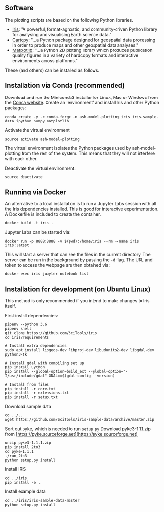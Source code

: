 ## Software

The plotting scripts are based on the following Python libraries.

+ [Iris](https://scitools.org.uk/iris/docs/latest): "A powerful,
  format-agnostic, and community-driven Python library for analysing and
visualising Earth science data."
+ [Cartopy](https://scitools.org.uk/cartopy/docs/v0.16/index.html): "...a Python
  package designed for geospatial data processing in order to produce maps and other geospatial data analyses."
+ [Matplotlib](https://matplotlib.org/): "...a Python 2D plotting library which
  produces publication quality figures in a variety of hardcopy formats and
  interactive environments across platforms."

These (and others) can be installed as follows.


## Installation via Conda (recommended)

Download and run the Miniconda3 installer for Linux, Mac or Windows from the [Conda website](https://conda.io/miniconda.html).
Create an 'environment' and install Iris and other Python packages:

```
conda create -y -c conda-forge -n ash-model-plotting iris iris-sample-data ipython numpy matplotlib
```

Activate the virtual environment:

```
source activate ash-model-plotting
```

The virtual environment isolates the Python packages used by ash-model-plotting from the rest of the system.
This means that they will not interfere with each other.

Deactivate the virtual environment:

```
source deactivate
```

## Running via Docker

An alternative to a local installation is to run a Jupyter Labs session with all the Iris dependencies installed.
This is good for interactive experimentation.
A Dockerfile is included to create the container.

```
docker build -t iris .
```

Jupyter Labs can be started via:

```
docker run -p 8888:8888 -v $(pwd):/home/iris --rm --name iris iris:latest
```

This will start a server that can see the files in the current directory.
The server can be run in the background by passing the `-d` flag.
The URL and token to access the webpage are then obtained via:

```
docker exec iris jupyter notebook list
```

## Installation for development (on Ubuntu Linux)

This method is only recommended if you intend to make changes to Iris itself.

First install dependencies:

```
pipenv --python 3.6
pipenv shell
git clone https://github.com/SciTools/iris
cd iris/requirements

# Install extra dependencies
sudo apt install libgeos-dev libproj-dev libudunits2-dev libgdal-dev python3-tk

# Install gdal with compiling set up
pip install Cython
pip install --global-option=build_ext --global-option="-I/usr/include/gdal" GDAL==$(gdal-config --version)

# Install from files
pip install -r core.txt
pip install -r extensions.txt
pip install -r setup.txt
```

Download sample data

```
cd ../..
wget https://github.com/SciTools/iris-sample-data/archive/master.zip
```

Sort out pyke, which is needed to run `setup.py`
Download pyke3-1.1.1.zip from [https://pyke.sourceforge.net](https://pyke.sourceforge.net)
```
unzip pyke3-1.1.1.zip
pip install 2to3
cd pyke-1.1.1
./run_2to3
python setup.py install
```

Install IRIS
```
cd ../iris
pip install -e .
```

Install example data
```
cd ../iris/iris-sample-data-master
python setup.py install
```

